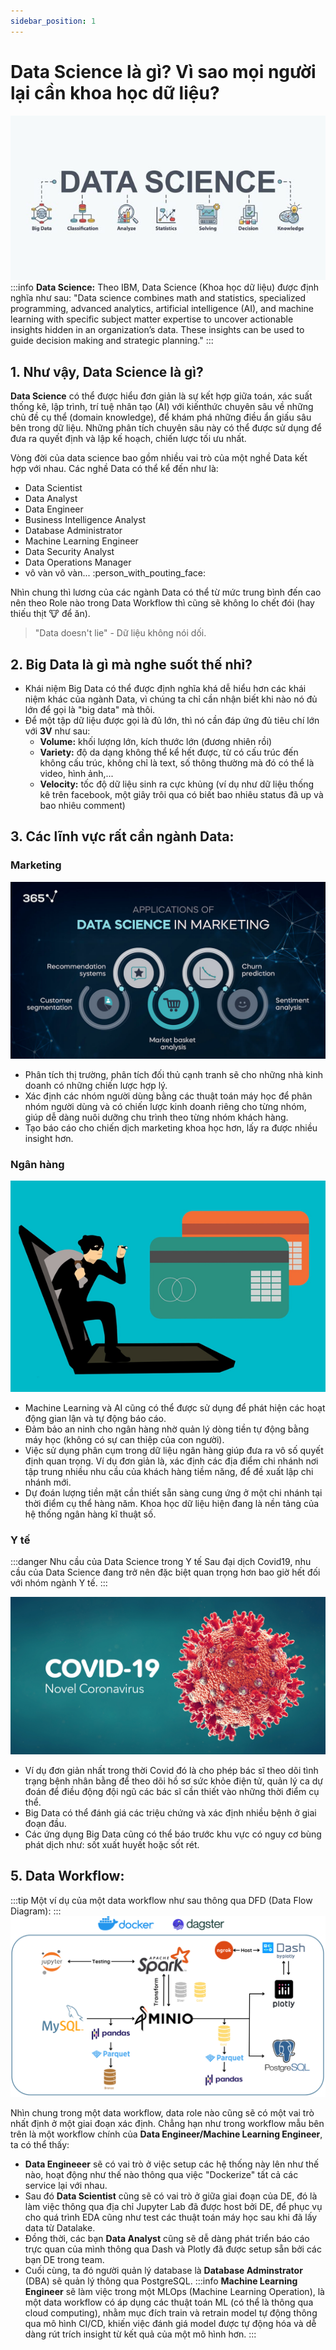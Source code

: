 ```yaml
---
sidebar_position: 1
---
```


# Data Science là gì? Vì sao mọi người lại cần khoa học dữ liệu?
![](../../images/332df96aaa3c6979740e393201342f5ef78af8256347b0dce7e80b103b6e57ec.png)  
:::info **Data Science:** 
Theo IBM, Data Science (Khoa học dữ liệu) được định nghĩa như sau: "Data science combines math and statistics, specialized programming, advanced analytics, artificial intelligence (AI), and machine learning with specific subject matter expertise to uncover actionable insights hidden in an organization’s data. These insights can be used to guide decision making and strategic planning."
:::

## 1. Như vậy, Data Science là gì?

**Data Science** có thể được hiểu đơn giản là sự kết hợp giữa toán, xác suất thống kê, lập trình, trí tuệ nhân tạo (AI) với kiến ​​thức chuyên sâu về những chủ đề cụ thể (domain knowledge), để khám phá những điều ẩn giấu sâu bên trong dữ liệu. Những phân tích chuyên sâu này có thể được sử dụng để đưa ra quyết định và lập kế hoạch, chiến lược tối ưu nhất.

Vòng đời của data science bao gồm nhiều vai trò của một nghề Data kết hợp với nhau. Các nghề Data có thể kể đến như là:
- Data Scientist
- Data Analyst
- Data Engineer
- Business Intelligence Analyst
- Database Administrator
- Machine Learning Engineer
- Data Security Analyst
- Data Operations Manager
- vô vàn vô vàn... :person_with_pouting_face:

Nhìn chung thì lương của các ngành Data có thể từ mức trung bình đến cao nên theo Role nào trong Data Workflow thì cũng sẽ không lo chết đói (hay thiếu thịt :cow: để ăn).
> "Data doesn't lie" - Dữ liệu không nói dối.

## 2. Big Data là gì mà nghe suốt thế nhỉ?

- Khái niệm Big Data có thể được định nghĩa khá dễ hiểu hơn các khái niệm khác của ngành Data, vì chúng ta chỉ cần nhận biết khi nào nó đủ lớn để gọi là "big data" mà thôi.
- Để một tập dữ liệu được gọi là đủ lớn, thì nó cần đáp ứng đủ tiêu chí lớn với **3V** như sau:
  - **Volume:** khối lượng lớn, kích thước lớn (đương nhiên rồi)
  - **Variety:** độ da dạng không thể kể hết được, từ có cấu trúc đến không cấu trúc, không chỉ là text, số thông thường mà đó có thể là video, hình ảnh,...
  - **Velocity:** tốc độ dữ liệu sinh ra cực khủng (ví dụ như dữ liệu thống kê trên facebook, một giây trôi qua có biết bao nhiêu status đã up và bao nhiêu comment)

## 3. Các lĩnh vực rất cần ngành Data:

### Marketing

![picture 4](../../images/d9a4d0fd7016191166e8ee6ef5979dcc2369eea08e58bb89b64c226ac63418bd.png) 

- Phân tích thị trường, phân tích đối thủ cạnh tranh sẽ cho những nhà kinh doanh có những chiến lược hợp lý. 
- Xác định các nhóm người dùng bằng các thuật toán máy học để phân nhóm người dùng và có chiến lược kinh doanh riêng cho từng nhóm, giúp dễ dàng nuôi dưỡng chu trình theo từng nhóm khách hàng.
- Tạo báo cáo cho chiến dịch marketing khoa học hơn, lấy ra được nhiều insight hơn.

### Ngân hàng

![picture 3](../../images/e3d5b2367ab222fd9a4a2c6c7eba72a547ffca112bb0679ad66f2a71dafe83cd.png)  

- Machine Learning và AI cũng có thể được sử dụng để phát hiện các hoạt động gian lận và tự động báo cáo.
- Đảm bảo an ninh cho ngân hàng nhờ quản lý dòng tiền tự động bằng máy học (không có sự can thiệp của con người).
- Việc sử dụng phân cụm trong dữ liệu ngân hàng giúp đưa ra vô số quyết định quan trọng. Ví dụ đơn giản là, xác định các địa điểm chi nhánh nơi tập trung nhiều nhu cầu của khách hàng tiềm năng, để đề xuất lập chi nhánh mới.
- Dự đoán lượng tiền mặt cần thiết sẵn sàng cung ứng ở một chi nhánh tại thời điểm cụ thể hàng năm.
Khoa học dữ liệu hiện đang là nền tảng của hệ thống ngân hàng kĩ thuật số.

### Y tế
:::danger Nhu cầu của Data Science trong Y tế
Sau đại dịch Covid19, nhu cầu của Data Science đang trở nên đặc biệt quan trọng hơn bao giờ hết đối với nhóm ngành Y tế.
:::

![picture 1](../../images/223a3de9570d8f0c8596fde66649570a7caf98bf95ff2891c86eadec39284aa1.png)  


- Ví dụ đơn giản nhất trong thời Covid đó là cho phép bác sĩ theo dõi tình trạng bệnh nhân bằng để theo dõi hồ sơ sức khỏe điện tử, quản lý ca dự đoán để điều động đội ngũ các bác sĩ cần thiết vào những thời điểm cụ thể.
- Big Data có thể đánh giá các triệu chứng và xác định nhiều bệnh ở giai đoạn đầu.
- Các ứng dụng Big Data cũng có thể báo trước khu vực có nguy cơ bùng phát dịch như: sốt xuất huyết hoặc sốt rét.

## 5. Data Workflow:
:::tip
Một ví dụ của một data workflow như sau thông qua DFD (Data Flow Diagram):
:::
![](../../images/DATAFLOW.png)

Nhìn chung trong một data workflow, data role nào cũng sẽ có một vai trò nhất định ở một giai đoạn xác định.
Chẳng hạn như trong workflow mẫu bên trên là một workflow chính của **Data Engineer/Machine Learning Engineer**, ta có thể thấy:
- **Data Engineeer** sẽ có vai trò ở việc setup các hệ thống này lên như thế nào, hoạt động như thế nào thông qua việc "Dockerize" tất cả các service lại với nhau.
- Sau đó **Data Scientist** cũng sẽ có vai trò ở giữa giai đoạn của DE, đó là làm việc thông qua địa chỉ Jupyter Lab đã được host bởi DE, để phục vụ cho quá trình EDA cũng như test các thuật toán máy học sau khi đã lấy data từ Datalake. 
- Đồng thời, các bạn **Data Analyst** cũng sẽ dễ dàng phát triển báo cáo trực quan của mình thông qua Dash và Plotly đã được setup sẵn bởi các bạn DE trong team. 
- Cuối cùng, ta đó người quản lý database là **Database Adminstrator** (DBA) sẽ quản lý thông qua PostgreSQL.
:::info
**Machine Learning Engineer** sẽ làm việc trong một MLOps (Machine Learning Operation), là một data workflow có áp dụng các thuật toán ML (có thể là thông qua cloud computing), nhằm mục đích train và retrain model tự động thông qua mô hình CI/CD, khiến việc đánh giá model được tự động hóa và dễ dàng rút trích insight từ kết quả của một mô hình hơn.
:::